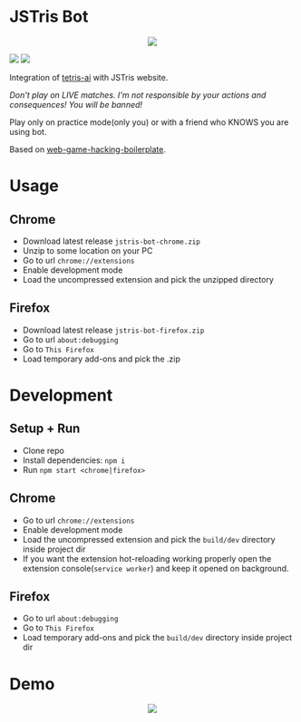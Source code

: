 # JSTris Bot

<p align="center">
  <image src="public/icon128.png"></image>
</p>

![](https://img.shields.io/github/v/release/vanflux/jstetris-bot)
![](https://img.shields.io/github/workflow/status/vanflux/jstetris-bot/Extension%20Build%20CI)

Integration of [tetris-ai](https://github.com/vanflux/tetris-ai) with JSTris website.

*Don't play on LIVE matches. I'm not responsible by your actions and consequences! You will be banned!*

Play only on practice mode(only you) or with a friend who KNOWS you are using bot.

Based on [web-game-hacking-boilerplate](https://github.com/vanflux/web-game-hacking-boilerplate.git).

# Usage

## Chrome

- Download latest release `jstris-bot-chrome.zip`
- Unzip to some location on your PC
- Go to url `chrome://extensions`
- Enable development mode
- Load the uncompressed extension and pick the unzipped directory

## Firefox

- Download latest release `jstris-bot-firefox.zip`
- Go to url `about:debugging`
- Go to `This Firefox`
- Load temporary add-ons and pick the .zip

# Development

## Setup + Run

- Clone repo
- Install dependencies: `npm i`
- Run `npm start <chrome|firefox>`

## Chrome

- Go to url `chrome://extensions`
- Enable development mode
- Load the uncompressed extension and pick the `build/dev` directory inside project dir
- If you want the extension hot-reloading working properly open the extension console(`service worker`) and keep it opened on background.

## Firefox

- Go to url `about:debugging`
- Go to `This Firefox`
- Load temporary add-ons and pick the `build/dev` directory inside project dir

# Demo

<p align="center">
  <image src="gifs/demo1.gif"></image>
</p>
